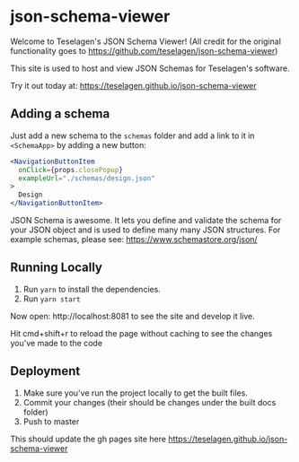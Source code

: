 # json-schema-viewer

Welcome to Teselagen's JSON Schema Viewer! (All credit for the original functionality goes to https://github.com/teselagen/json-schema-viewer)

This site is used to host and view JSON Schemas for Teselagen's software.

Try it out today at: https://teselagen.github.io/json-schema-viewer

## Adding a schema

Just add a new schema to the `schemas` folder and add a link to it in `<SchemaApp>` by adding a new button:

```jsx
<NavigationButtonItem
  onClick={props.closePopup}
  exampleUrl="./schemas/design.json"
>
  Design
</NavigationButtonItem>
```

JSON Schema is awesome. It lets you define and validate the schema for your JSON object and is used to define many many JSON structures.
For example schemas, please see: https://www.schemastore.org/json/

## Running Locally

1. Run `yarn` to install the dependencies.
2. Run `yarn start`

Now open: http://localhost:8081 to see the site and develop it live.

Hit cmd+shift+r to reload the page without caching to see the changes you've made to the code

## Deployment

1. Make sure you've run the project locally to get the built files.
2. Commit your changes (their should be changes under the built docs folder)
3. Push to master

This should update the gh pages site here https://teselagen.github.io/json-schema-viewer

